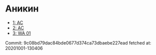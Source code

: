 # Аникин
- [1: AC](1.md)
- [2: AC](2.md)
- [3: WA 01](3.md)

Commit: 9c08bd79dac84bde0677d374ca73dbaebe227ead
 fetched at: 20201001-130406

